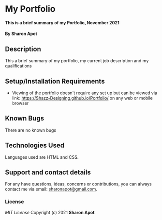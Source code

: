 # My Portfolio
#### This is a brief summary of my Portfolio, November 2021
#### By **Sharon Apot**
## Description
This a brief summary of my portfolio, my current job description and my qualifications
## Setup/Installation Requirements
* Viewing of the portfolio doesn't require any set up but can be viewed via link: https://Shazz-Designing.github.io/Portfolio/ on any web or mobile browser
## Known Bugs
There are no known bugs
## Technologies Used
Languages used are HTML and CSS. 
## Support and contact details
For any have questions, ideas, concerns or contributions, you can always contact me via email: sharonapot@gmail.com.
### License
*MIT License*
Copyright (c) 2021 **Sharon Apot**
  
